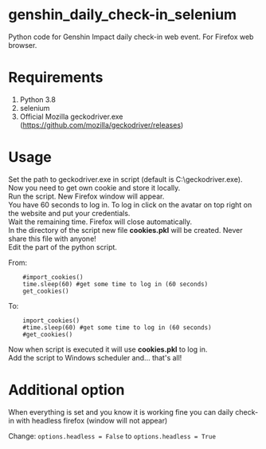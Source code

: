 # genshin_daily_check-in_selenium
Python code for Genshin Impact daily check-in web event. For Firefox web browser.

# Requirements
1. Python 3.8
2. selenium
3. Official Mozilla geckodriver.exe (https://github.com/mozilla/geckodriver/releases)

# Usage
Set the path to geckodriver.exe in script (default is C:\geckodriver.exe).  
Now you need to get own cookie and store it locally.  
Run the script. New Firefox window will appear.  
You have 60 seconds to log in. To log in click on the avatar on top right on the website and put your credentials.  
Wait the remaining time. Firefox will close automatically.  
In the directory of the script new file **cookies.pkl** will be created. Never share this file with anyone!  
Edit the part of the python script.  

From:
```
    #import_cookies()
    time.sleep(60) #get some time to log in (60 seconds)
    get_cookies()
```
To:
```
    import_cookies()
    #time.sleep(60) #get some time to log in (60 seconds)
    #get_cookies()
```
Now when script is executed it will use **cookies.pkl** to log in.  
Add the script to Windows scheduler and... that's all!

# Additional option
When everything is set and you know it is working fine you can daily check-in with headless firefox (window will not appear)

Change:
```options.headless = False```
to
```options.headless = True```
